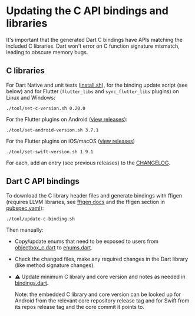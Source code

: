 # Updating the C API bindings and libraries

It's important that the generated Dart C bindings have APIs matching the included C libraries. 
Dart won't error on C function signature mismatch, leading to obscure memory bugs.

## C libraries

For Dart Native and unit tests ([install.sh](../install.sh)),
for the binding update script (see below) and
for Flutter (`flutter_libs` and `sync_flutter_libs` plugins) on Linux and Windows:  
```
./tool/set-c-version.sh 0.20.0
```

For the Flutter plugins on Android ([view releases](https://github.com/objectbox/objectbox-java/releases)):
```
./tool/set-android-version.sh 3.7.1
```

For the Flutter plugins on iOS/macOS ([view releases](https://github.com/objectbox/objectbox-swift/releases))
```
./tool/set-swift-version.sh 1.9.1
```

For each, add an entry (see previous releases) to the [CHANGELOG](../objectbox/CHANGELOG.md).

## Dart C API bindings
To download the C library header files and generate bindings with ffigen (requires LLVM libraries,
see [ffigen docs](https://pub.dev/packages/ffigen#installing-llvm)
and the ffigen section in [pubspec.yaml](../objectbox/pubspec.yaml)):
```
./tool/update-c-binding.sh
```

Then manually:
- Copy/update enums that need to be exposed to users
  from [objectbox_c.dart](../objectbox/lib/src/native/bindings/objectbox_c.dart) 
  to [enums.dart](../objectbox/lib/src/modelinfo/enums.dart).
- Check the changed files, make any required changes in the Dart library (like method signature changes).
- ⚠️ Update minimum C library and core version and notes as needed in [bindings.dart](../objectbox/lib/src/native/bindings/bindings.dart).
  
  Note: the embedded C library and core version can be looked up
  for Android from the relevant core repository release tag and
  for Swift from its repos release tag and the core commit it points to.
